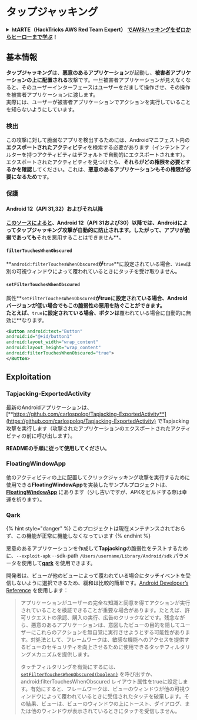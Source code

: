 # タップジャッキング

<details>

<summary><strong>htARTE（HackTricks AWS Red Team Expert）</strong> <a href="https://training.hacktricks.xyz/courses/arte"><strong>でAWSハッキングをゼロからヒーローまで学ぶ</strong></a><strong>！</strong></summary>

HackTricks をサポートする他の方法:

- **HackTricks で企業を宣伝したい**または **HackTricks をPDFでダウンロードしたい**場合は、[**SUBSCRIPTION PLANS**](https://github.com/sponsors/carlospolop)をチェックしてください！
- [**公式PEASS＆HackTricksスワッグ**](https://peass.creator-spring.com)を入手する
- [**The PEASS Family**](https://opensea.io/collection/the-peass-family)を発見し、独占的な[**NFTs**](https://opensea.io/collection/the-peass-family)コレクションをご覧ください
- **💬 [Discordグループ](https://discord.gg/hRep4RUj7f)**または[telegramグループ](https://t.me/peass)に**参加**するか、**Twitter** 🐦 [**@carlospolopm**](https://twitter.com/hacktricks_live)を**フォロー**してください。
- **ハッキングトリックを共有するには、PRを** [**HackTricks**](https://github.com/carlospolop/hacktricks) **および** [**HackTricks Cloud**](https://github.com/carlospolop/hacktricks-cloud) **のGitHubリポジトリに提出してください**。

</details>

## **基本情報**

**タップジャッキング**は、**悪意のあるアプリケーション**が起動し、**被害者アプリケーションの上に配置される**攻撃です。一旦被害者アプリケーションが見えなくなると、そのユーザーインターフェースはユーザーをだまして操作させ、その操作を被害者アプリケーションに渡します。\
実際には、ユーザーが被害者アプリケーションでアクションを実行していることを知らないようにしています。

### 検出

この攻撃に対して脆弱なアプリを検出するためには、Androidマニフェスト内の**エクスポートされたアクティビティ**を検索する必要があります（インテントフィルターを持つアクティビティはデフォルトで自動的にエクスポートされます）。エクスポートされたアクティビティを見つけたら、**それらがどの権限を必要とするかを確認**してください。これは、**悪意のあるアプリケーションもその権限が必要になるため**です。

### 保護

#### Android 12（API 31,32）およびそれ以降

[**このソースによると**](https://www.geeksforgeeks.org/tapjacking-in-android/)**、Android 12（API 31および30）以降では、Androidによってタップジャッキング攻撃が自動的に防止されます。したがって、アプリが脆弱であっても**それを悪用することはできません**。

#### `filterTouchesWhenObscured`

**`android:filterTouchesWhenObscured`**が**`true`**に設定されている場合、`View`は別の可視ウィンドウによって覆われているときにタッチを受け取りません。

#### **`setFilterTouchesWhenObscured`**

属性**`setFilterTouchesWhenObscured`**がtrueに設定されている場合、Androidバージョンが低い場合でもこの脆弱性の悪用を防ぐことができます。\
たとえば、**`true`**に設定されている場合、ボタンは**覆われている場合に自動的に無効に**なります。
```xml
<Button android:text="Button"
android:id="@+id/button1"
android:layout_width="wrap_content"
android:layout_height="wrap_content"
android:filterTouchesWhenObscured="true">
</Button>
```
## Exploitation

### Tapjacking-ExportedActivity

最新のAndroidアプリケーションは、[**https://github.com/carlospolop/Tapjacking-ExportedActivity**](https://github.com/carlospolop/Tapjacking-ExportedActivity) でTapjacking攻撃を実行します（攻撃されたアプリケーションのエクスポートされたアクティビティの前に呼び出します）。

**READMEの手順に従って使用してください**。

### FloatingWindowApp

他のアクティビティの上に配置してクリックジャッキング攻撃を実行するために使用できる**FloatingWindowApp**を実装したサンプルプロジェクトは、[**FloatingWindowApp**](https://github.com/aminography/FloatingWindowApp) にあります（少し古いですが、APKをビルドする際は幸運を祈ります）。

### Qark

{% hint style="danger" %}
このプロジェクトは現在メンテナンスされておらず、この機能が正常に機能しなくなっています
{% endhint %}

悪意のあるアプリケーションを作成して**Tapjacking**の脆弱性をテストするために、`--exploit-apk` --sdk-path `/Users/username/Library/Android/sdk` パラメータを使用して[**qark**](https://github.com/linkedin/qark) を使用できます。

開発者は、ビューが他のビューによって覆われている場合にタッチイベントを受信しないように選択できるため、緩和は比較的簡単です。[Android Developer’s Reference](https://developer.android.com/reference/android/view/View#security) を使用します：

> アプリケーションがユーザーの完全な知識と同意を得てアクションが実行されていることを検証できることが重要な場合があります。たとえば、許可リクエストの承認、購入の実行、広告のクリックなどです。残念ながら、悪意のあるアプリケーションは、意図したビューの目的を隠してユーザーにこれらのアクションを無自覚に実行させようとする可能性があります。対処法として、フレームワークは、敏感な機能へのアクセスを提供するビューのセキュリティを向上させるために使用できるタッチフィルタリングメカニズムを提供します。
>
> タッチフィルタリングを有効にするには、[`setFilterTouchesWhenObscured(boolean)`](https://developer.android.com/reference/android/view/View#setFilterTouchesWhenObscured%28boolean%29) を呼び出すか、android:filterTouchesWhenObscured レイアウト属性をtrueに設定します。有効にすると、フレームワークは、ビューのウィンドウが他の可視ウィンドウによって覆われているときに受信されたタッチを破棄します。その結果、ビューは、ビューのウィンドウの上にトースト、ダイアログ、または他のウィンドウが表示されているときにタッチを受信しません。

